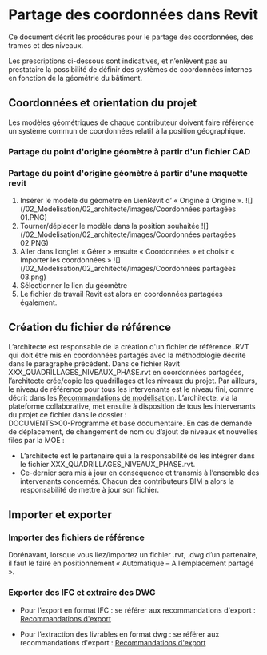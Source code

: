 # Partage des coordonnées dans Revit

Ce document décrit les procédures pour le partage des coordonnées, des trames et des niveaux.

Les prescriptions ci-dessous sont indicatives, et n’enlèvent pas au prestataire la possibilité de définir des systèmes de coordonnées internes en fonction de la géométrie du bâtiment.

## Coordonnées et orientation du projet

Les modèles géométriques de chaque contributeur doivent faire référence un système commun de coordonnées relatif à la position géographique.

### Partage du point d'origine géomètre à partir d'un fichier CAD

### Partage du point d'origine géomètre à partir d'une maquette revit

1. Insérer le modèle du géomètre en LienRevit d’ « Origine à Origine ».
![](/02_Modelisation/02_architecte/images/Coordonnées partagées 01.PNG)
2. Tourner/déplacer le modèle dans la position souhaitée
![](/02_Modelisation/02_architecte/images/Coordonnées partagées 02.PNG)
4. Aller dans l’onglet « Gérer » ensuite « Coordonnées » et choisir « Importer les coordonnées »
![](/02_Modelisation/02_architecte/images/Coordonnées partagées 03.png)
5. Sélectionner le lien du géomètre
6. Le fichier de travail Revit est alors en coordonnées partagées également.

## Création du fichier de référence
L’architecte est responsable de la création d'un fichier de référence .RVT qui doit être mis en coordonnées partagés avec la méthodologie décrite dans le paragraphe précédent. 
Dans ce fichier Revit XXX_QUADRILLAGES_NIVEAUX_PHASE.rvt en coordonnées partagées, l’architecte crée/copie les quadrillages et les niveaux du projet. 
Par ailleurs, le niveau de référence pour tous les intervenants est le niveau fini, comme décrit dans les [Recommandations de modélisation](/02_Modelisation/02_architecte/modelisation-rvt.md ). 
L’architecte, via la plateforme collaborative, met ensuite à disposition de tous les intervenants du projet ce fichier dans le dossier :  
DOCUMENTS>00-Programme et base documentaire. 
En cas de demande de déplacement, de changement de nom ou d’ajout de niveaux et nouvelles files par la MOE :
-	L’architecte est le partenaire qui a la responsabilité de les intégrer dans le fichier XXX_QUADRILLAGES_NIVEAUX_PHASE.rvt. 
-	Ce-dernier sera mis à jour en conséquence et transmis à l’ensemble des intervenants concernés. Chacun des contributeurs BIM a alors la responsabilité de mettre à jour son fichier. 

## Importer et exporter

### Importer des fichiers de référence

Dorénavant, lorsque vous liez/importez un fichier .rvt, .dwg d’un partenaire, il faut le faire en positionnement « Automatique – A l’emplacement partagé ».


### Exporter des IFC et extraire des DWG

* Pour l’export en format IFC : se référer aux recommandations d'export : [Recommandations d'export](/02_Modelisation/00_communs/export-rvt.md#revit2ifc)

* Pour l’extraction des livrables en format dwg : se référer aux recommandations d'export : [Recommandations d'export](/02_Modelisation/00_communs/export-rvt.md#revit2dwg)



